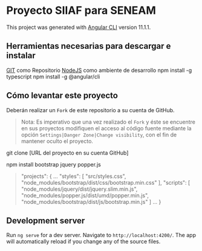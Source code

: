 # Proyecto SIIAF para SENEAM

This project was generated with [Angular CLI](https://github.com/angular/angular-cli) version 11.1.1.

## Herramientas necesarias para descargar e instalar

[GIT](https://git-scm.com/downloads) como Repositorio
[NodeJS](https://nodejs.org/es/download/) como ambiente de desarrollo
npm install -g typescript
npm install -g @angular/cli

## Cómo levantar este proyecto

Deberán realizar un `Fork` de este repositorio a su cuenta de GitHub. 

> Nota: Es imperativo que una vez realizado el `Fork` y éste se encuentre en sus proyectos modifiquen el acceso al código fuente mediante la opción `Settings|Danger Zone|Change visibility`, con el fin de mantener oculto el proyecto.

git clone [URL del proyecto en su cuenta GitHub]

npm install bootstrap jquery popper.js

>"projects": {
>    ...
>    "styles": [
>        "src/styles.css",
>        "node_modules/bootstrap/dist/css/bootstrap.min.css"
>    ],
>    "scripts": [
>        "node_modules/jquery/dist/jquery.slim.min.js",
>        "node_modules/popper.js/dist/umd/popper.min.js",
>        "node_modules/bootstrap/dist/js/bootstrap.min.js"
>    ]
>    ...
>}

## Development server

Run `ng serve` for a dev server. Navigate to `http://localhost:4200/`. The app will automatically reload if you change any of the source files.
